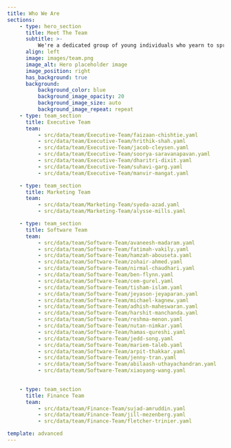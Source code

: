 ```yaml
---
title: Who We Are
sections:
    - type: hero_section
      title: Meet The Team
      subtitle: >-
          We're a dedicated group of young individuals who yearn to spread positivity and love through software. We encourage our team to be proud of their creativity, be optimistic and open-minded about technology while giving back to the community through Software for Love.
      align: left
      image: images/team.png
      image_alt: Hero placeholder image
      image_position: right
      has_background: true
      background:
          background_color: blue
          background_image_opacity: 20
          background_image_size: auto
          background_image_repeat: repeat
    - type: team_section
      title: Executive Team
      team:
          - src/data/team/Executive-Team/faizaan-chishtie.yaml
          - src/data/team/Executive-Team/hrithik-shah.yaml
          - src/data/team/Executive-Team/jacob-cleysen.yaml
          - src/data/team/Executive-Team/soorya-saravanapavan.yaml
          - src/data/team/Executive-Team/dharitri-dixit.yaml
          - src/data/team/Executive-Team/suhavi-garg.yaml
          - src/data/team/Executive-Team/manvir-mangat.yaml

    - type: team_section
      title: Marketing Team
      team:
          - src/data/team/Marketing-Team/syeda-azad.yaml
          - src/data/team/Marketing-Team/alysse-mills.yaml

    - type: team_section
      title: Software Team
      team:
          - src/data/team/Software-Team/avaneesh-madaram.yaml
          - src/data/team/Software-Team/fatimah-vakily.yaml
          - src/data/team/Software-Team/hamzah-abouseta.yaml
          - src/data/team/Software-Team/zohair-ahmed.yaml
          - src/data/team/Software-Team/nirmal-chaudhari.yaml
          - src/data/team/Software-Team/ben-flynn.yaml
          - src/data/team/Software-Team/cem-gurel.yaml
          - src/data/team/Software-Team/tisham-islam.yaml
          - src/data/team/Software-Team/jeyason-jeyaparan.yaml
          - src/data/team/Software-Team/michael-kagnew.yaml
          - src/data/team/Software-Team/adhish-maheswaran.yaml         
          - src/data/team/Software-Team/harshit-manchanda.yaml
          - src/data/team/Software-Team/reshma-menon.yaml
          - src/data/team/Software-Team/nutan-nimkar.yaml
          - src/data/team/Software-Team/hamas-qureshi.yaml
          - src/data/team/Software-Team/jedd-song.yaml
          - src/data/team/Software-Team/mariem-taleb.yaml
          - src/data/team/Software-Team/arpit-thakkar.yaml
          - src/data/team/Software-Team/jenny-tran.yaml
          - src/data/team/Software-Team/abilaash-uthayachandran.yaml
          - src/data/team/Software-Team/xiaoyang-wang.yaml
          

    - type: team_section
      title: Finance Team
      team:
          - src/data/team/Finance-Team/sujad-amruddin.yaml
          - src/data/team/Finance-Team/jill-mezenberg.yaml
          - src/data/team/Finance-Team/fletcher-trinier.yaml

template: advanced
---
```

